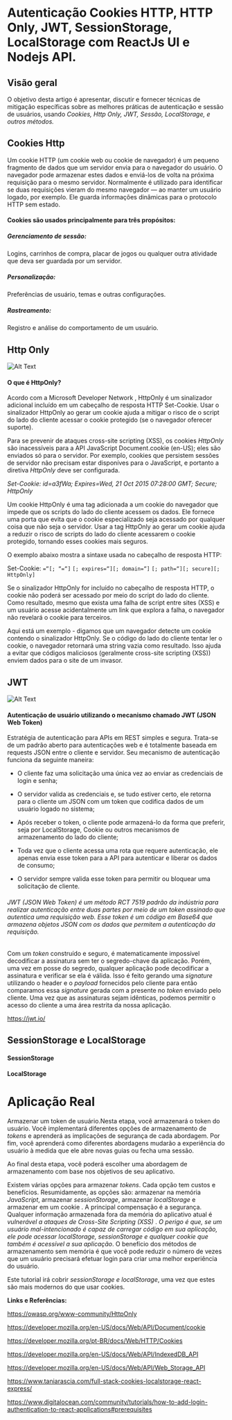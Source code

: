 # Autenticação Cookies HTTP, HTTP Only, JWT, SessionStorage, LocalStorage com ReactJs UI e Nodejs API.

## Visão geral

O objetivo desta artigo é apresentar, discutir e fornecer técnicas de mitigação específicas sobre as melhores práticas de autenticação e sessão de usuários, usando _Cookies, Http Only, JWT, Sessão, LocalStorage, e outros métodos._

## Cookies Http

Um cookie HTTP (um cookie web ou cookie de navegador) é um pequeno fragmento de dados que um servidor envia para o navegador do usuário. O navegador pode armazenar estes dados e enviá-los de volta na próxima requisição para o mesmo servidor. Normalmente é utilizado para identificar se duas requisições vieram do mesmo navegador — ao manter um usuário logado, por exemplo. Ele guarda informações dinâmicas para o protocolo HTTP sem estado.

#### Cookies são usados principalmente para três propósitos:

##### Gerenciamento de sessão:

Logins, carrinhos de compra, placar de jogos ou qualquer outra atividade que deva ser guardada por um servidor.

##### Personalização:

Preferências de usuário, temas e outras configurações.

##### Rastreamento:

Registro e análise do comportamento de um usuário.

## Http Only

![Alt Text](https://dev-to-uploads.s3.amazonaws.com/uploads/articles/oqh0wmupnkvrq8vp8ig8.png)

#### O que é HttpOnly?

Acordo com a Microsoft Developer Network , HttpOnly é um sinalizador adicional incluído em um cabeçalho de resposta HTTP Set-Cookie. Usar o sinalizador HttpOnly ao gerar um cookie ajuda a mitigar o risco de o script do lado do cliente acessar o cookie protegido (se o navegador oferecer suporte).

Para se prevenir de ataques cross-site scripting (XSS), os cookies *HttpOnly* são inacessíveis para a API JavaScript Document.cookie (en-US); eles são enviados só para o servidor. Por exemplo, cookies que persistem sessões de servidor não precisam estar disponíves para o JavaScript, e portanto a diretiva *HttpOnly* deve ser configurada.

_Set-Cookie: id=a3fWa; Expires=Wed, 21 Oct 2015 07:28:00 GMT; Secure; HttpOnly_

Um cookie HttpOnly é uma tag adicionada a um cookie do navegador que impede que os scripts do lado do cliente acessem os dados. Ele fornece uma porta que evita que o cookie especializado seja acessado por qualquer coisa que não seja o servidor. Usar a tag HttpOnly ao gerar um cookie ajuda a reduzir o risco de scripts do lado do cliente acessarem o cookie protegido, tornando esses cookies mais seguros.

O exemplo abaixo mostra a sintaxe usada no cabeçalho de resposta HTTP:

Set-Cookie: `=“[; “=“]` `[; expires=“][; domain=“]` `[; path=“][; secure][; HttpOnly]`

Se o sinalizador HttpOnly for incluído no cabeçalho de resposta HTTP, o cookie não poderá ser acessado por meio do script do lado do cliente. Como resultado, mesmo que exista uma falha de script entre sites (XSS) e um usuário acesse acidentalmente um link que explora a falha, o navegador não revelará o cookie para terceiros.

Aqui está um exemplo - digamos que um navegador detecte um cookie contendo o sinalizador HttpOnly. Se o código do lado do cliente tentar ler o cookie, o navegador retornará uma string vazia como resultado. Isso ajuda a evitar que códigos maliciosos (geralmente cross-site scripting (XSS)) enviem dados para o site de um invasor.

## JWT

![Alt Text](https://dev-to-uploads.s3.amazonaws.com/uploads/articles/bjpz9k516q6cxhps8xo0.png)

#### Autenticação de usuário utilizando o mecanismo chamado JWT (JSON Web Token)

Estratégia de autenticação para APIs em REST simples e segura. Trata-se de um padrão aberto para autenticações web e é totalmente baseada em requests JSON entre o cliente e servidor. Seu mecanismo de autenticação funciona da seguinte maneira:

- O cliente faz uma solicitação uma única vez ao enviar as credenciais de login e senha;

- O servidor valida as credenciais e, se tudo estiver certo, ele retorna para o cliente um JSON com um token que codifica dados de um usuário logado no sistema;

- Após receber o token, o cliente pode armazená-lo da forma que preferir, seja por LocalStorage, Cookie ou outros mecanismos de armazenamento do lado do cliente;

- Toda vez que o cliente acessa uma rota que requere autenticação, ele apenas envia esse token para a API para autenticar e liberar os dados de consumo;

- O servidor sempre valida esse token para permitir ou bloquear uma solicitação de cliente.

###### JWT (JSON Web Token) é um método RCT 7519 padrão da indústria para realizar autenticação entre duas partes por meio de um token assinado que autentica uma requisição web. Esse token é um código em Base64 que armazena objetos JSON com os dados que permitem a autenticação da requisição.

Com um _token_ construído e seguro, é matematicamente impossível decodificar a assinatura sem ter o segredo-chave da aplicação. Porém, uma vez em posse do segredo, qualquer aplicação pode decodificar a assinatura e verificar se ela é válida. Isso é feito gerando uma _signature_ utilizando o header e o _payload_ fornecidos pelo cliente para então comparamos essa _signature_ gerada com a presente no _token_ enviado pelo cliente. Uma vez que as assinaturas sejam idênticas, podemos permitir o acesso do cliente a uma área restrita da nossa aplicação.

https://jwt.io/

## SessionStorage e LocalStorage

#### SessionStorage




#### LocalStorage




# Aplicação Real

Armazenar um token de usuário.Nesta etapa, você armazenará o token do usuário. Você implementará diferentes opções de armazenamento de _tokens_ e aprenderá as implicações de segurança de cada abordagem. Por fim, você aprenderá como diferentes abordagens mudarão a experiência do usuário à medida que ele abre novas guias ou fecha uma sessão.

Ao final desta etapa, você poderá escolher uma abordagem de armazenamento com base nos objetivos de seu aplicativo.

Existem várias opções para armazenar _tokens_. Cada opção tem custos e benefícios. Resumidamente, as opções são: armazenar na memória _JavaScript_, armazenar _sessionStorage_, armazenar _localStorage_ e armazenar em um cookie . A principal compensação é a segurança. Qualquer informação armazenada fora da memória do aplicativo atual é _vulnerável a ataques de Cross-Site Scripting (XSS)_ . _O perigo é que, se um usuário mal-intencionado é capaz de carregar código em sua aplicação, ele pode acessar localStorage, sessionStorage e qualquer cookie que também é acessível a sua aplicação_. O benefício dos métodos de armazenamento sem memória é que você pode reduzir o número de vezes que um usuário precisará efetuar login para criar uma melhor experiência do usuário.

Este tutorial irá cobrir _sessionStorage e localStorage_, uma vez que estes são mais modernos do que usar cookies.

**Links e Referências:**

https://owasp.org/www-community/HttpOnly

https://developer.mozilla.org/en-US/docs/Web/API/Document/cookie

https://developer.mozilla.org/pt-BR/docs/Web/HTTP/Cookies

https://developer.mozilla.org/en-US/docs/Web/API/IndexedDB_API

https://developer.mozilla.org/en-US/docs/Web/API/Web_Storage_API

https://www.taniarascia.com/full-stack-cookies-localstorage-react-express/

https://www.digitalocean.com/community/tutorials/how-to-add-login-authentication-to-react-applications#prerequisites
